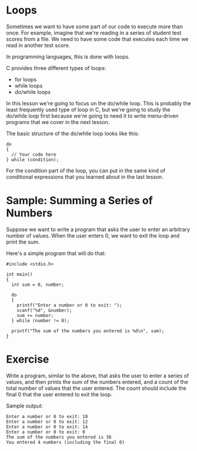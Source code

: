 Loops
=====

Sometimes we want to have some part of our code to execute more than once.
For example, imagine that we're reading in a series of student test scores
from a file. We need to have some code that executes each time we read in
another test score.

In programming languages, this is done with loops.

C provides three different types of loops:

* for loops
* while loops
* do/while loops

In this lesson we're going to focus on the do/while loop. This is probably
the least frequently used type of loop in C, but we're going to study the 
do/while loop first because we're going to need it to write menu-driven programs
that we cover in the next lesson.

The basic structure of the do/while loop looks like this:

```
do
{
  // Your code here
} while (condition);
```

For the condition part of the loop, you can put in the same kind of conditional
expressions that you learned about in the last lesson.

Sample: Summing a Series of Numbers
===================================

Suppose we want to write a program that asks the user to enter an arbitrary number
of values. When the user enters 0, we want to exit the loop and print the sum.

Here's a simple program that will do that:

```
#include <stdio.h>

int main()
{
  int sum = 0, number;

  do
  {
    printf("Enter a number or 0 to exit: ");
    scanf("%d", &number);
    sum += number;
  } while (number != 0);

  printf("The sum of the numbers you entered is %d\n", sum);
}
```

Exercise
========

Write a program, similar to the above, that asks the user to enter a series of values,
and then prints the sum of the numbers entered, and a count of the total number of
values that the user entered. The count should include the final 0 that the user entered
to exit the loop.

Sample output:

```
Enter a number or 0 to exit: 10
Enter a number or 0 to exit: 12
Enter a number or 0 to exit: 14
Enter a number or 0 to exit: 0
The sum of the numbers you entered is 36
You entered 4 numbers (including the final 0)
```

